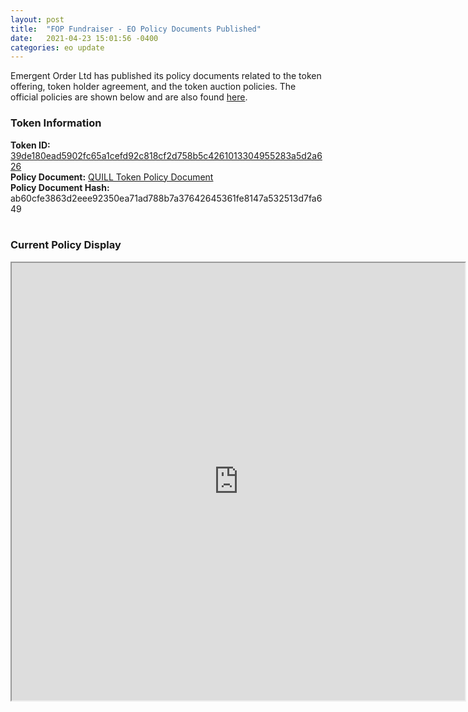 ```yaml
---
layout: post
title:  "FOP Fundraiser - EO Policy Documents Published"
date:   2021-04-23 15:01:56 -0400
categories: eo update
---
```

Emergent Order Ltd has published its policy documents related to the token offering, token holder agreement, and the token auction policies. The official policies are shown below and are also found [here].

### Token Information
<b>Token ID:</b> [39de180ead5902fc65a1cefd92c818cf2d758b5c4261013304955283a5d2a626]
<br />
<b>Policy Document:</b> [QUILL Token Policy Document]
<br />
<b>Policy Document Hash:</b> ab60cfe3863d2eee92350ea71ad788b7a37642645361fe8147a532513d7fa649
<br />
<br />
### Current Policy Display

<iframe src="https://emergentorder.io/EO_Policies.html" frameborder="1" width="725" height="700" allowfullscreen="true" mozallowfullscreen="true" webkitallowfullscreen="true"></iframe>

[here]: https://emergentorder.io/EO_Policies.html
[QUILL Token Policy Document]: https://emergentorder.io/Emergent%20Order%20LLC%20Token%20Offering%20Guide.pdf
[39de180ead5902fc65a1cefd92c818cf2d758b5c4261013304955283a5d2a626]: https://explorer.bitcoin.com/bch/token/39de180ead5902fc65a1cefd92c818cf2d758b5c4261013304955283a5d2a626
